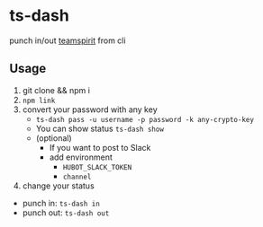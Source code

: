 # ts-dash
punch in/out [teamspirit](https://teamspirit.cloudforce.com/) from cli
## Usage
1. git clone && npm i
2. `npm link`
3. convert your password with any key
   - `ts-dash pass -u username -p password -k any-crypto-key`
   - You can show status `ts-dash show`
   - (optional)
     - If you want to post to Slack
     - add environment
       - `HUBOT_SLACK_TOKEN`
       - `channel`
4. change your status
  - punch in: `ts-dash in`
  - punch out: `ts-dash out`

